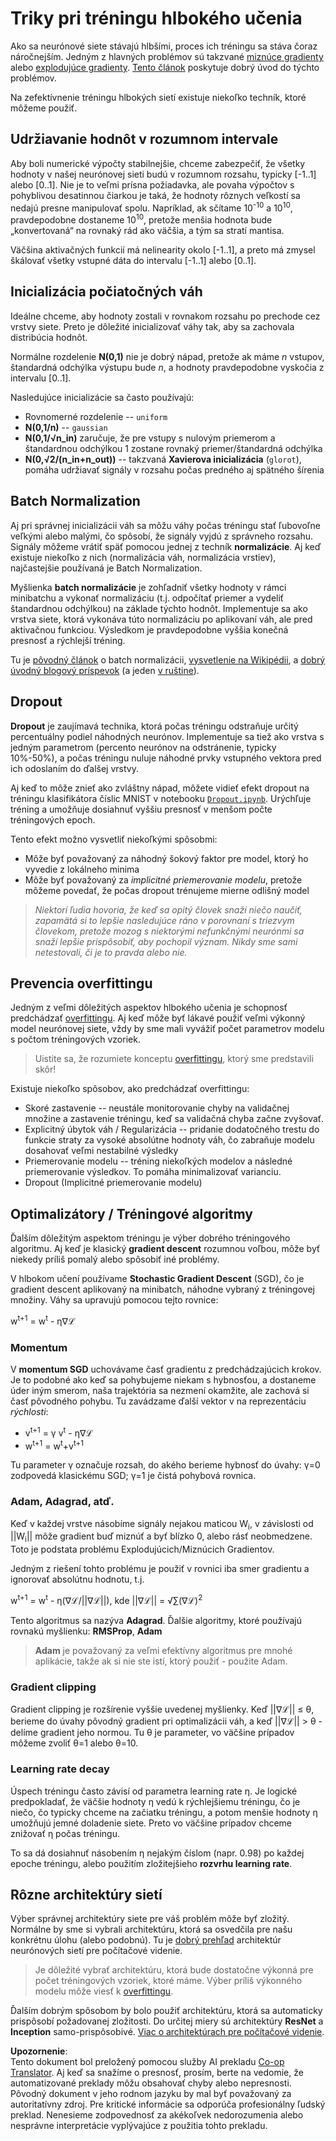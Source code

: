 <!--
CO_OP_TRANSLATOR_METADATA:
{
  "original_hash": "ae074cd940fc2f4dc24fc07b66ccbd99",
  "translation_date": "2025-08-25T23:11:54+00:00",
  "source_file": "lessons/4-ComputerVision/08-TransferLearning/TrainingTricks.md",
  "language_code": "sk"
}
-->
# Triky pri tréningu hlbokého učenia

Ako sa neurónové siete stávajú hlbšími, proces ich tréningu sa stáva čoraz náročnejším. Jedným z hlavných problémov sú takzvané [miznúce gradienty](https://en.wikipedia.org/wiki/Vanishing_gradient_problem) alebo [explodujúce gradienty](https://deepai.org/machine-learning-glossary-and-terms/exploding-gradient-problem#:~:text=Exploding%20gradients%20are%20a%20problem,updates%20are%20small%20and%20controlled.). [Tento článok](https://towardsdatascience.com/the-vanishing-exploding-gradient-problem-in-deep-neural-networks-191358470c11) poskytuje dobrý úvod do týchto problémov.

Na zefektívnenie tréningu hlbokých sietí existuje niekoľko techník, ktoré môžeme použiť.

## Udržiavanie hodnôt v rozumnom intervale

Aby boli numerické výpočty stabilnejšie, chceme zabezpečiť, že všetky hodnoty v našej neurónovej sieti budú v rozumnom rozsahu, typicky [-1..1] alebo [0..1]. Nie je to veľmi prísna požiadavka, ale povaha výpočtov s pohyblivou desatinnou čiarkou je taká, že hodnoty rôznych veľkostí sa nedajú presne manipulovať spolu. Napríklad, ak sčítame 10<sup>-10</sup> a 10<sup>10</sup>, pravdepodobne dostaneme 10<sup>10</sup>, pretože menšia hodnota bude „konvertovaná“ na rovnaký rád ako väčšia, a tým sa stratí mantisa.

Väčšina aktivačných funkcií má nelinearity okolo [-1..1], a preto má zmysel škálovať všetky vstupné dáta do intervalu [-1..1] alebo [0..1].

## Inicializácia počiatočných váh

Ideálne chceme, aby hodnoty zostali v rovnakom rozsahu po prechode cez vrstvy siete. Preto je dôležité inicializovať váhy tak, aby sa zachovala distribúcia hodnôt.

Normálne rozdelenie **N(0,1)** nie je dobrý nápad, pretože ak máme *n* vstupov, štandardná odchýlka výstupu bude *n*, a hodnoty pravdepodobne vyskočia z intervalu [0..1].

Nasledujúce inicializácie sa často používajú:

 * Rovnomerné rozdelenie -- `uniform`
 * **N(0,1/n)** -- `gaussian`
 * **N(0,1/√n_in)** zaručuje, že pre vstupy s nulovým priemerom a štandardnou odchýlkou 1 zostane rovnaký priemer/štandardná odchýlka
 * **N(0,√2/(n_in+n_out))** -- takzvaná **Xavierova inicializácia** (`glorot`), pomáha udržiavať signály v rozsahu počas predného aj spätného šírenia

## Batch Normalization

Aj pri správnej inicializácii váh sa môžu váhy počas tréningu stať ľubovoľne veľkými alebo malými, čo spôsobí, že signály vyjdú z správneho rozsahu. Signály môžeme vrátiť späť pomocou jednej z techník **normalizácie**. Aj keď existuje niekoľko z nich (normalizácia váh, normalizácia vrstiev), najčastejšie používaná je Batch Normalization.

Myšlienka **batch normalizácie** je zohľadniť všetky hodnoty v rámci minibatchu a vykonať normalizáciu (t.j. odpočítať priemer a vydeliť štandardnou odchýlkou) na základe týchto hodnôt. Implementuje sa ako vrstva siete, ktorá vykonáva túto normalizáciu po aplikovaní váh, ale pred aktivačnou funkciou. Výsledkom je pravdepodobne vyššia konečná presnosť a rýchlejší tréning.

Tu je [pôvodný článok](https://arxiv.org/pdf/1502.03167.pdf) o batch normalizácii, [vysvetlenie na Wikipédii](https://en.wikipedia.org/wiki/Batch_normalization), a [dobrý úvodný blogový príspevok](https://towardsdatascience.com/batch-normalization-in-3-levels-of-understanding-14c2da90a338) (a jeden [v ruštine](https://habrahabr.ru/post/309302/)).

## Dropout

**Dropout** je zaujímavá technika, ktorá počas tréningu odstraňuje určitý percentuálny podiel náhodných neurónov. Implementuje sa tiež ako vrstva s jedným parametrom (percento neurónov na odstránenie, typicky 10%-50%), a počas tréningu nuluje náhodné prvky vstupného vektora pred ich odoslaním do ďalšej vrstvy.

Aj keď to môže znieť ako zvláštny nápad, môžete vidieť efekt dropout na tréningu klasifikátora číslic MNIST v notebooku [`Dropout.ipynb`](../../../../../lessons/4-ComputerVision/08-TransferLearning/Dropout.ipynb). Urýchľuje tréning a umožňuje dosiahnuť vyššiu presnosť v menšom počte tréningových epoch.

Tento efekt možno vysvetliť niekoľkými spôsobmi:

 * Môže byť považovaný za náhodný šokový faktor pre model, ktorý ho vyvedie z lokálneho minima
 * Môže byť považovaný za *implicitné priemerovanie modelu*, pretože môžeme povedať, že počas dropout trénujeme mierne odlišný model

> *Niektorí ľudia hovoria, že keď sa opitý človek snaží niečo naučiť, zapamätá si to lepšie nasledujúce ráno v porovnaní s triezvym človekom, pretože mozog s niektorými nefunkčnými neurónmi sa snaží lepšie prispôsobiť, aby pochopil význam. Nikdy sme sami netestovali, či je to pravda alebo nie.*

## Prevencia overfittingu

Jedným z veľmi dôležitých aspektov hlbokého učenia je schopnosť predchádzať [overfittingu](../../3-NeuralNetworks/05-Frameworks/Overfitting.md). Aj keď môže byť lákavé použiť veľmi výkonný model neurónovej siete, vždy by sme mali vyvážiť počet parametrov modelu s počtom tréningových vzoriek.

> Uistite sa, že rozumiete konceptu [overfittingu](../../3-NeuralNetworks/05-Frameworks/Overfitting.md), ktorý sme predstavili skôr!

Existuje niekoľko spôsobov, ako predchádzať overfittingu:

 * Skoré zastavenie -- neustále monitorovanie chyby na validačnej množine a zastavenie tréningu, keď sa validačná chyba začne zvyšovať.
 * Explicitný úbytok váh / Regularizácia -- pridanie dodatočného trestu do funkcie straty za vysoké absolútne hodnoty váh, čo zabraňuje modelu dosahovať veľmi nestabilné výsledky
 * Priemerovanie modelu -- tréning niekoľkých modelov a následné priemerovanie výsledkov. To pomáha minimalizovať varianciu.
 * Dropout (Implicitné priemerovanie modelu)

## Optimalizátory / Tréningové algoritmy

Ďalším dôležitým aspektom tréningu je výber dobrého tréningového algoritmu. Aj keď je klasický **gradient descent** rozumnou voľbou, môže byť niekedy príliš pomalý alebo spôsobiť iné problémy.

V hlbokom učení používame **Stochastic Gradient Descent** (SGD), čo je gradient descent aplikovaný na minibatch, náhodne vybraný z tréningovej množiny. Váhy sa upravujú pomocou tejto rovnice:

w<sup>t+1</sup> = w<sup>t</sup> - η∇ℒ

### Momentum

V **momentum SGD** uchovávame časť gradientu z predchádzajúcich krokov. Je to podobné ako keď sa pohybujeme niekam s hybnosťou, a dostaneme úder iným smerom, naša trajektória sa nezmení okamžite, ale zachová si časť pôvodného pohybu. Tu zavádzame ďalší vektor v na reprezentáciu *rýchlosti*:

* v<sup>t+1</sup> = γ v<sup>t</sup> - η∇ℒ
* w<sup>t+1</sup> = w<sup>t</sup>+v<sup>t+1</sup>

Tu parameter γ označuje rozsah, do akého berieme hybnosť do úvahy: γ=0 zodpovedá klasickému SGD; γ=1 je čistá pohybová rovnica.

### Adam, Adagrad, atď.

Keď v každej vrstve násobíme signály nejakou maticou W<sub>i</sub>, v závislosti od ||W<sub>i</sub>|| môže gradient buď miznúť a byť blízko 0, alebo rásť neobmedzene. Toto je podstata problému Explodujúcich/Miznúcich Gradientov.

Jedným z riešení tohto problému je použiť v rovnici iba smer gradientu a ignorovať absolútnu hodnotu, t.j.

w<sup>t+1</sup> = w<sup>t</sup> - η(∇ℒ/||∇ℒ||), kde ||∇ℒ|| = √∑(∇ℒ)<sup>2</sup>

Tento algoritmus sa nazýva **Adagrad**. Ďalšie algoritmy, ktoré používajú rovnakú myšlienku: **RMSProp**, **Adam**

> **Adam** je považovaný za veľmi efektívny algoritmus pre mnohé aplikácie, takže ak si nie ste istí, ktorý použiť - použite Adam.

### Gradient clipping

Gradient clipping je rozšírenie vyššie uvedenej myšlienky. Keď ||∇ℒ|| ≤ θ, berieme do úvahy pôvodný gradient pri optimalizácii váh, a keď ||∇ℒ|| > θ - delíme gradient jeho normou. Tu θ je parameter, vo väčšine prípadov môžeme zvoliť θ=1 alebo θ=10.

### Learning rate decay

Úspech tréningu často závisí od parametra learning rate η. Je logické predpokladať, že väčšie hodnoty η vedú k rýchlejšiemu tréningu, čo je niečo, čo typicky chceme na začiatku tréningu, a potom menšie hodnoty η umožňujú jemné doladenie siete. Preto vo väčšine prípadov chceme znižovať η počas tréningu.

To sa dá dosiahnuť násobením η nejakým číslom (napr. 0.98) po každej epoche tréningu, alebo použitím zložitejšieho **rozvrhu learning rate**.

## Rôzne architektúry sietí

Výber správnej architektúry siete pre váš problém môže byť zložitý. Normálne by sme si vybrali architektúru, ktorá sa osvedčila pre našu konkrétnu úlohu (alebo podobnú). Tu je [dobrý prehľad](https://www.topbots.com/a-brief-history-of-neural-network-architectures/) architektúr neurónových sietí pre počítačové videnie.

> Je dôležité vybrať architektúru, ktorá bude dostatočne výkonná pre počet tréningových vzoriek, ktoré máme. Výber príliš výkonného modelu môže viesť k [overfittingu](../../3-NeuralNetworks/05-Frameworks/Overfitting.md).

Ďalším dobrým spôsobom by bolo použiť architektúru, ktorá sa automaticky prispôsobí požadovanej zložitosti. Do určitej miery sú architektúry **ResNet** a **Inception** samo-prispôsobivé. [Viac o architektúrach pre počítačové videnie](../07-ConvNets/CNN_Architectures.md).

**Upozornenie**:  
Tento dokument bol preložený pomocou služby AI prekladu [Co-op Translator](https://github.com/Azure/co-op-translator). Aj keď sa snažíme o presnosť, prosím, berte na vedomie, že automatizované preklady môžu obsahovať chyby alebo nepresnosti. Pôvodný dokument v jeho rodnom jazyku by mal byť považovaný za autoritatívny zdroj. Pre kritické informácie sa odporúča profesionálny ľudský preklad. Nenesieme zodpovednosť za akékoľvek nedorozumenia alebo nesprávne interpretácie vyplývajúce z použitia tohto prekladu.